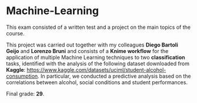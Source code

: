 # Machine-Learning

This exam consisted of a written test and a project on the main topics of the course.

This project was carried out together with my colleagues **Diego Bartoli Geijo** and **Lorenzo Bruni** and consists of a **Knime workflow** for the application of multiple Machine Learning techniques to two **classification** tasks, identified with the analysis of the following dataset downloaded from **Kaggle**: https://www.kaggle.com/datasets/uciml/student-alcohol-consumption. In particular, we conducted a predictive analysis based on the correlations between alcohol, social conditions and student performances.

Final grade: **29**.
